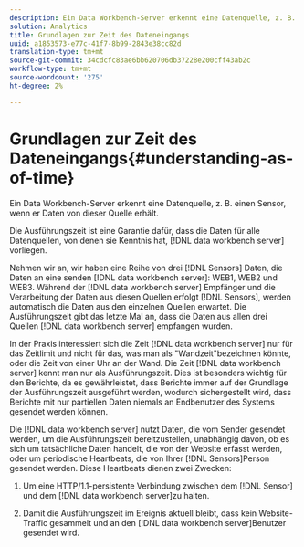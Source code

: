 ```yaml
---
description: Ein Data Workbench-Server erkennt eine Datenquelle, z. B. einen Sensor, wenn er Daten von dieser Quelle erhält.
solution: Analytics
title: Grundlagen zur Zeit des Dateneingangs
uuid: a1853573-e77c-41f7-8b99-2843e38cc82d
translation-type: tm+mt
source-git-commit: 34cdcfc83ae6bb620706db37228e200cff43ab2c
workflow-type: tm+mt
source-wordcount: '275'
ht-degree: 2%

---
```



# Grundlagen zur Zeit des Dateneingangs{#understanding-as-of-time}

Ein Data Workbench-Server erkennt eine Datenquelle, z. B. einen Sensor, wenn er Daten von dieser Quelle erhält.

Die Ausführungszeit ist eine Garantie dafür, dass die Daten für alle Datenquellen, von denen sie Kenntnis hat, [!DNL data workbench server] vorliegen.

Nehmen wir an, wir haben eine Reihe von drei [!DNL Sensors] Daten, die Daten an eine senden [!DNL data workbench server]: WEB1, WEB2 und WEB3. Während der [!DNL data workbench server] Empfänger und die Verarbeitung der Daten aus diesen Quellen erfolgt [!DNL Sensors], werden automatisch die Daten aus den einzelnen Quellen erwartet. Die Ausführungszeit gibt das letzte Mal an, dass die Daten aus allen drei Quellen [!DNL data workbench server] empfangen wurden.

In der Praxis interessiert sich die Zeit [!DNL data workbench server] nur für das Zeitlimit und nicht für das, was man als &quot;Wandzeit&quot;bezeichnen könnte, oder die Zeit von einer Uhr an der Wand. Die Zeit [!DNL data workbench server] kennt man nur als Ausführungszeit. Dies ist besonders wichtig für den Berichte, da es gewährleistet, dass Berichte immer auf der Grundlage der Ausführungszeit ausgeführt werden, wodurch sichergestellt wird, dass Berichte mit nur partiellen Daten niemals an Endbenutzer des Systems gesendet werden können.

Die [!DNL data workbench server] nutzt Daten, die vom Sender gesendet werden, um die Ausführungszeit bereitzustellen, unabhängig davon, ob es sich um tatsächliche Daten handelt, die von der Website erfasst werden, oder um periodische Heartbeats, die von Ihrer [!DNL Sensors]Person gesendet werden. Diese Heartbeats dienen zwei Zwecken:

1. Um eine HTTP/1.1-persistente Verbindung zwischen dem [!DNL Sensor] und dem [!DNL data workbench server]zu halten.

1. Damit die Ausführungszeit im Ereignis aktuell bleibt, dass kein Website-Traffic gesammelt und an den [!DNL data workbench server]Benutzer gesendet wird.

